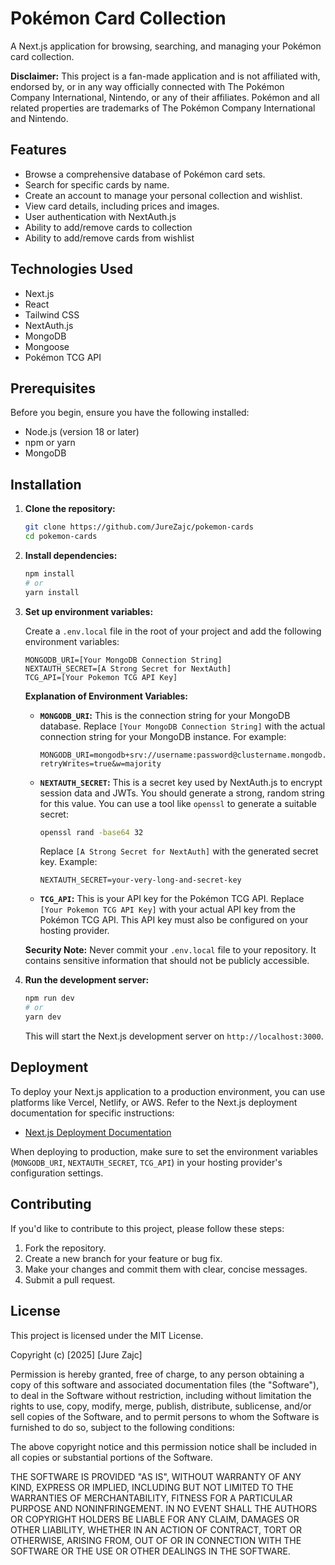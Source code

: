 # Pokémon Card Collection

A Next.js application for browsing, searching, and managing your Pokémon card collection.

**Disclaimer:** This project is a fan-made application and is not affiliated with, endorsed by, or in any way officially connected with The Pokémon Company International, Nintendo, or any of their affiliates. Pokémon and all related properties are trademarks of The Pokémon Company International and Nintendo.

## Features

- Browse a comprehensive database of Pokémon card sets.
- Search for specific cards by name.
- Create an account to manage your personal collection and wishlist.
- View card details, including prices and images.
- User authentication with NextAuth.js
- Ability to add/remove cards to collection
- Ability to add/remove cards from wishlist

## Technologies Used

- Next.js
- React
- Tailwind CSS
- NextAuth.js
- MongoDB
- Mongoose
- Pokémon TCG API

## Prerequisites

Before you begin, ensure you have the following installed:

- Node.js (version 18 or later)
- npm or yarn
- MongoDB

## Installation

1.  **Clone the repository:**

    ```bash
    git clone https://github.com/JureZajc/pokemon-cards
    cd pokemon-cards
    ```

2.  **Install dependencies:**

    ```bash
    npm install
    # or
    yarn install
    ```

3.  **Set up environment variables:**

    Create a `.env.local` file in the root of your project and add the following environment variables:

    ```
    MONGODB_URI=[Your MongoDB Connection String]
    NEXTAUTH_SECRET=[A Strong Secret for NextAuth]
    TCG_API=[Your Pokemon TCG API Key]
    ```

    **Explanation of Environment Variables:**

    - **`MONGODB_URI`:** This is the connection string for your MongoDB database. Replace `[Your MongoDB Connection String]` with the actual connection string for your MongoDB instance. For example:

      ```
      MONGODB_URI=mongodb+srv://username:password@clustername.mongodb.net/databaseName?retryWrites=true&w=majority
      ```

    - **`NEXTAUTH_SECRET`:** This is a secret key used by NextAuth.js to encrypt session data and JWTs. You should generate a strong, random string for this value. You can use a tool like `openssl` to generate a suitable secret:

      ```bash
      openssl rand -base64 32
      ```

      Replace `[A Strong Secret for NextAuth]` with the generated secret key. Example:

      ```
      NEXTAUTH_SECRET=your-very-long-and-secret-key
      ```

    - **`TCG_API`:** This is your API key for the Pokémon TCG API. Replace `[Your Pokemon TCG API Key]` with your actual API key from the Pokémon TCG API. This API key must also be configured on your hosting provider.

    **Security Note:** Never commit your `.env.local` file to your repository. It contains sensitive information that should not be publicly accessible.

4.  **Run the development server:**

    ```bash
    npm run dev
    # or
    yarn dev
    ```

    This will start the Next.js development server on `http://localhost:3000`.

## Deployment

To deploy your Next.js application to a production environment, you can use platforms like Vercel, Netlify, or AWS. Refer to the Next.js deployment documentation for specific instructions:

- [Next.js Deployment Documentation](https://nextjs.org/docs/deployment)

When deploying to production, make sure to set the environment variables (`MONGODB_URI`, `NEXTAUTH_SECRET`, `TCG_API`) in your hosting provider's configuration settings.

## Contributing

If you'd like to contribute to this project, please follow these steps:

1.  Fork the repository.
2.  Create a new branch for your feature or bug fix.
3.  Make your changes and commit them with clear, concise messages.
4.  Submit a pull request.

## License

This project is licensed under the MIT License.

Copyright (c) [2025] [Jure Zajc]

Permission is hereby granted, free of charge, to any person obtaining a copy
of this software and associated documentation files (the "Software"), to deal
in the Software without restriction, including without limitation the rights
to use, copy, modify, merge, publish, distribute, sublicense, and/or sell
copies of the Software, and to permit persons to whom the Software is
furnished to do so, subject to the following conditions:

The above copyright notice and this permission notice shall be included in all
copies or substantial portions of the Software.

THE SOFTWARE IS PROVIDED "AS IS", WITHOUT WARRANTY OF ANY KIND, EXPRESS OR
IMPLIED, INCLUDING BUT NOT LIMITED TO THE WARRANTIES OF MERCHANTABILITY,
FITNESS FOR A PARTICULAR PURPOSE AND NONINFRINGEMENT. IN NO EVENT SHALL THE
AUTHORS OR COPYRIGHT HOLDERS BE LIABLE FOR ANY CLAIM, DAMAGES OR OTHER
LIABILITY, WHETHER IN AN ACTION OF CONTRACT, TORT OR OTHERWISE, ARISING FROM,
OUT OF OR IN CONNECTION WITH THE SOFTWARE OR THE USE OR OTHER DEALINGS IN THE
SOFTWARE.
